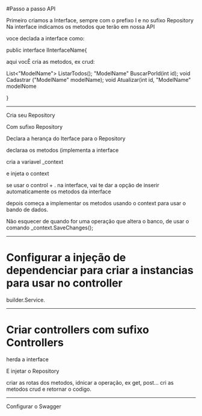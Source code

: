 #Passo a passo API


Primeiro criamos a Interface, sempre com o prefixo  I e no sufixo Repository
Na interface indicamos os metodos que terão em nossa API

voce declada a interface como:

public interface IInterfaceName{

aqui vocÊ cria as metodos, ex crud:

List<"ModelName"> ListarTodos();
"ModelName" BuscarPorId(int id);
void Cadastrar ("ModelName" modelName);
void Atualizar(int id, "ModelName" modelNome

}

--------------------------------------------------------------------------------------

Cria seu Repository

Com sufixo Repository

Declara a herança do Iterface para o Repository

declaraa os metodos (implementa a interface

cria a variavel _context

e injeta o context 

se usar o control + . na interface, vai te dar a opção de inserir automaticamente os metodos da interface

depois começa a implementar os metodos usando o context para usar o bando de dados.

Não esquecer de quando for uma operação que altera o banco, de usar o comando _context.SaveChanges();

-------------------------------------------------------------------------------------------------------

# Configurar a injeção de dependenciar para criar a instancias para usar no controller

builder.Service.


-------------------------------------------------------------------------------------------------------

# Criar controllers com sufixo Controllers

herda a interface

E injetar o Repository

criar as rotas dos metodos, idnicar a operação, ex get, post...
cri as metodos crud
e retornar o codigo.


-----------------------------------------------------------------------------------------------------
Configurar o Swagger

